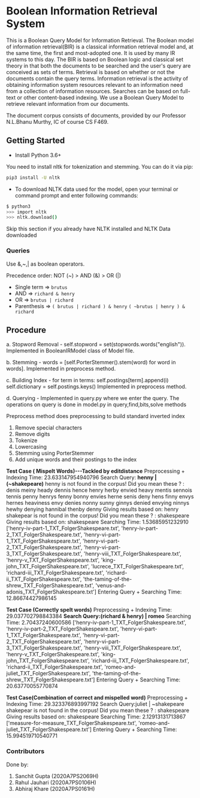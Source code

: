 # Boolean Information Retrieval System

This is a Boolean Query Model for Information Retrieval. 
The Boolean model of information retrieval(BIR) is a classical information retrieval model and, at the same time, the first and most-adopted one. It is used by many IR systems to this day. The BIR is based on Boolean logic and classical set theory in that both the documents to be searched and the user's query are conceived as sets of terms. Retrieval is based on whether or not the documents contain the query terms. 
Information retrieval is the activity of obtaining information system resources relevant to an information need from a collection of information resources. Searches can be based on full-text or other content-based indexing. We use a Boolean Query Model to retrieve relevant information from our documents.

The document corpus consists of documents, provided by our Professor N.L.Bhanu Murthy, IC of course CS F469. 

## Getting Started

- Install Python 3.6+

You need to install nltk for tokenization and stemming. You can do it via pip:

```bash
pip3 install -U nltk
```

- To download NLTK data used for the model, open your terminal or command prompt and enter following commands:

```bash
$ python3
>>> import nltk
>>> nltk.download()
```

Skip this section if you already have NLTK installed and NLTK Data downloaded

### Queries

Use &,~,| as boolean operators.

Precedence order: NOT (~) > AND (&) > OR (|)

- Single term => `brutus`
- AND => `richard & henry`
- OR => `brutus | richard`
- Parenthesis => `( brutus | richard ) & henry`
                 `( ~brutus | henry ) & richard`

## Procedure

a. Stopword Removal - self.stopword = set(stopwords.words("english")). 
                      Implemented in BooleanIRModel class of Model file.
                      
b. Stemming -   words = [self.PorterStemmer().stem(word) for word in words]. 
                        Implemented in preprocess method. 
                        
c. Building Index - for term in terms:
                        self.postings[term].append(i)
                    self.dictionary = self.postings.keys()
                    Implemented in preprocess method. 
                    
d. Querying - Implemented in query.py where we enter the query. The operations on query is done in model.py in query,find,bits,solve methods

Preprocess method does preprocessing to build standard inverted index
1. Remove special characters
2. Remove digits
3. Tokenize
4. Lowercasing
5. Stemming using PorterStemmer
6. Add unique words and their postings to the index

**Test Case ( Mispelt Words)---Tackled by editdistance**
Preprocessing + Indexing Time:  23.633147954940796
Search Query: **henny | (~shakepeare)**
henny  is not found in the corpus!
Did you mean these ? : 
denis
meiny
heady
dennis
hence
henry
herby
envied
heavy
mentis
sennois
tennis
penny
henrys
fenny
bonny
envies
herne
senis
deny
hens
finny
envys
hernes
heaviness
envy
denies
nonny
sunny
ginnys
denied
envying
ninnys
hewhy
denying
hannibal
thenby
denny
Giving results based on:  henry
shakepear  is not found in the corpus!
Did you mean these ? : 
shakespeare
Giving results based on:  shakespeare
Searching Time:  1.53685951232910
['henry-iv-part-1_TXT_FolgerShakespeare.txt', 'henry-iv-part-2_TXT_FolgerShakespeare.txt', 'henry-vi-part-1_TXT_FolgerShakespeare.txt', 'henry-vi-part-2_TXT_FolgerShakespeare.txt', 'henry-vi-part-3_TXT_FolgerShakespeare.txt', 'henry-viii_TXT_FolgerShakespeare.txt', 'henry-v_TXT_FolgerShakespeare.txt', 'king-john_TXT_FolgerShakespeare.txt', 'lucrece_TXT_FolgerShakespeare.txt', 'richard-iii_TXT_FolgerShakespeare.txt', 'richard-ii_TXT_FolgerShakespeare.txt', 'the-taming-of-the-shrew_TXT_FolgerShakespeare.txt', 'venus-and-adonis_TXT_FolgerShakespeare.txt']
Entering Query + Searching Time:  12.86674427986145

**Test Case (Correctly spelt words)**
Preprocessing + Indexing Time:  29.037702798843384
**Search Query:(richard & henry) | romeo**
Searching Time:  2.70437240600586
['henry-iv-part-1_TXT_FolgerShakespeare.txt', 'henry-iv-part-2_TXT_FolgerShakespeare.txt', 'henry-vi-part-1_TXT_FolgerShakespeare.txt', 'henry-vi-part-2_TXT_FolgerShakespeare.txt', 'henry-vi-part-3_TXT_FolgerShakespeare.txt', 'henry-viii_TXT_FolgerShakespeare.txt', 'henry-v_TXT_FolgerShakespeare.txt', 'king-john_TXT_FolgerShakespeare.txt', 'richard-iii_TXT_FolgerShakespeare.txt', 'richard-ii_TXT_FolgerShakespeare.txt', 'romeo-and-juliet_TXT_FolgerShakespeare.txt', 'the-taming-of-the-shrew_TXT_FolgerShakespeare.txt']
Entering Query + Searching Time:  20.63770055770874

**Test Case(Combination of correct and mispelled word)**
Preprocessing + Indexing Time:  29.323376893997192
Search Query:juliet | ~shakepeare
shakepear  is not found in the corpus!
Did you mean these ? : 
shakespeare
Giving results based on:  shakespeare
Searching Time:  2.12913131713867
['measure-for-measure_TXT_FolgerShakespeare.txt', 'romeo-and-juliet_TXT_FolgerShakespeare.txt']
Entering Query + Searching Time:  15.994519710540771


### Contributors
Done by:
1. Sanchit Gupta (2020A7PS2069H)
2. Rahul Jauhari (2020A7PS0106H)
3. Abhiraj Khare (2020A7PS0161H)
